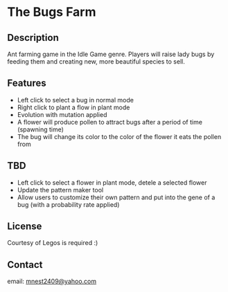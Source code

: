 # The Bugs Farm

## Description
Ant farming game in the Idle Game genre. Players will raise lady bugs  by feeding them and creating new, more beautiful species to sell.

## Features
- Left click to select a bug in normal mode
- Right click to plant a flow in plant mode
- Evolution with mutation applied
- A flower will produce pollen to attract bugs after a period of time (spawning time)
- The bug will change its color to the color of the flower it eats the pollen from

## TBD
- Left click to select a flower in plant mode, detele a selected flower
- Update the pattern maker tool
- Allow users to customize their own pattern and put into the gene of a bug (with a probability rate applied)

## License
Courtesy of Legos is required :)

## Contact
email: mnest2409@yahoo.com
